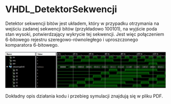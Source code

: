 # VHDL_DetektorSekwencji

Detektor sekwencji bitów jest układem, który w przypadku otrzymania na wejściu zadanej sekwencji bitów (przykładowo 100101), na wyjście poda stan wysoki, potwierdzający wykrycie tej sekwencji. Jest więc połączeniem 6-bitowego rejestru szeregowo-równoległego i uproszczonego komparatora 6-bitowego.

![](./Symulacja.jpg?raw=true "Optional Title")

Dokładny opis działania kodu i przebieg symulacji znajdują się w pliku PDF.
